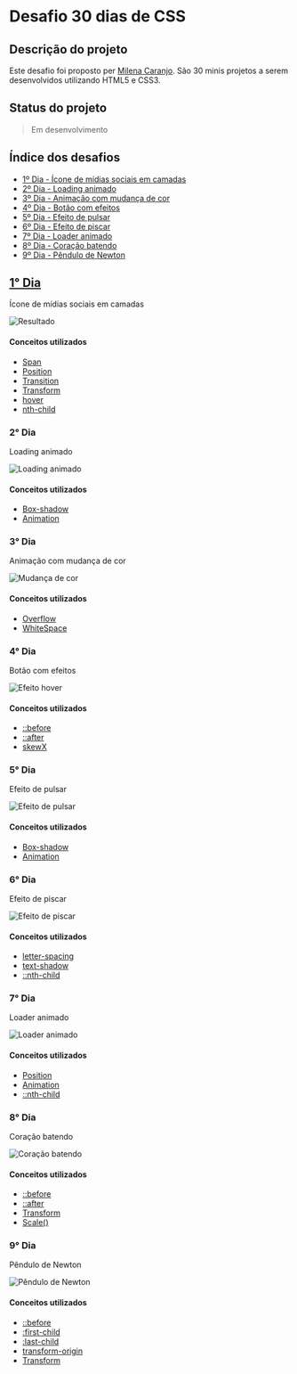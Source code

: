 # Desafio 30 dias de CSS

## Descrição do projeto

Este desafio foi proposto per [Milena Caranjo](https://github.com/MilenaCarecho/30diasDeCSS#id01). São 30 minis projetos a serem desenvolvidos utilizando HTML5 e CSS3.

## Status do projeto 

> Em desenvolvimento 

## Índice dos desafios

* [1º Dia - Ícone de mídias sociais em camadas](https://github.com/JessikaFujimura/Desafio30DiasCSS-HTML#1-dia)
* [2º Dia - Loading animado](https://github.com/JessikaFujimura/Desafio30DiasCSS-HTML#2-dia)
* [3º Dia - Animação com mudança de cor](https://github.com/JessikaFujimura/Desafio30DiasCSS-HTML#3-dia)
* [4º Dia - Botão com efeitos](https://github.com/JessikaFujimura/Desafio30DiasCSS-HTML#4-dia)
* [5º Dia - Efeito de pulsar](https://github.com/JessikaFujimura/Desafio30DiasCSS-HTML#5-dia)
* [6º Dia - Efeito de piscar](https://github.com/JessikaFujimura/Desafio30DiasCSS-HTML#6-dia)
* [7º Dia - Loader animado](https://github.com/JessikaFujimura/Desafio30DiasCSS-HTML#7-dia)
* [8º Dia - Coração batendo](https://github.com/JessikaFujimura/Desafio30DiasCSS-HTML#8-dia)
* [9º Dia - Pêndulo de Newton](https://github.com/JessikaFujimura/Desafio30DiasCSS-HTML#9-dia)

## **[1° Dia](https://github.com/JessikaFujimura/Desafio30DiasCSS-HTML/tree/main/1Dia)**

Ícone de mídias sociais em camadas

![Resultado](https://github.com/JessikaFujimura/Desafio30DiasCSS-HTML/blob/main/1Dia/video.gif)

#### **Conceitos utilizados**

* [Span](https://developer.mozilla.org/pt-BR/docs/Web/HTML/Element/span)
* [Position](https://developer.mozilla.org/en-US/docs/Web/CSS/position) 
* [Transition](https://developer.mozilla.org/pt-BR/docs/Web/CSS/CSS_Transitions/Using_CSS_transitions)
* [Transform](https://developer.mozilla.org/pt-BR/docs/Web/CSS/transform)
* [hover](https://developer.mozilla.org/pt-BR/docs/Web/CSS/:hover)
* [nth-child](https://developer.mozilla.org/pt-BR/docs/Web/CSS/:nth-child)

### **2° Dia**

Loading animado

![Loading animado](https://github.com/JessikaFujimura/Desafio30DiasCSS-HTML/blob/main/2Dia/video.gif)

#### **Conceitos utilizados**

* [Box-shadow](https://developer.mozilla.org/pt-BR/docs/Web/CSS/box-shadow) 
* [Animation](https://developer.mozilla.org/pt-BR/docs/Web/CSS/animation)


### **3° Dia**

Animação com mudança de cor

![Mudança de cor](https://github.com/JessikaFujimura/Desafio30DiasCSS-HTML/blob/main/3Dia/video.gif)

#### **Conceitos utilizados**

* [Overflow](https://developer.mozilla.org/pt-BR/docs/Web/CSS/overflow) 
* [WhiteSpace](https://developer.mozilla.org/pt-BR/docs/Web/CSS/white-space)


### **4° Dia**

Botão com efeitos

![Efeito hover](https://github.com/JessikaFujimura/Desafio30DiasCSS-HTML/blob/main/4Dia/video.gif)

#### **Conceitos utilizados**

* [::before](https://developer.mozilla.org/en-US/docs/Web/CSS/::before) 
* [::after](https://developer.mozilla.org/en-US/docs/Web/CSS/::after) 
* [skewX](https://developer.mozilla.org/en-US/docs/Web/CSS/transform-function/skewX)

### **5° Dia**

Efeito de pulsar

![Efeito de pulsar](https://github.com/JessikaFujimura/Desafio30DiasCSS-HTML/blob/49d6ccd3f19c5f1b627021515f76c35422cef798/5Dia/video.gif)

#### **Conceitos utilizados**

* [Box-shadow](https://developer.mozilla.org/pt-BR/docs/Web/CSS/box-shadow)  
* [Animation](https://developer.mozilla.org/pt-BR/docs/Web/CSS/animation)

### **6° Dia**

Efeito de piscar

![Efeito de piscar](https://github.com/JessikaFujimura/Desafio30DiasCSS-HTML/blob/32918a14cbe01ef3f0561435e210d5b67f95df52/6Dia/video.gif)

#### **Conceitos utilizados**

* [letter-spacing](https://developer.mozilla.org/en-US/docs/Web/CSS/letter-spacing)  
* [text-shadow](https://developer.mozilla.org/en-US/docs/Web/CSS/text-shadow)
* [::nth-child](https://developer.mozilla.org/en-US/docs/Web/CSS/:nth-child)

### **7° Dia**

Loader animado

![Loader animado](https://github.com/JessikaFujimura/Desafio30DiasCSS-HTML/blob/d89e788da05e45c22c7119a535a0782c711f57b5/7Dia/video.gif)

#### **Conceitos utilizados**

* [Position](https://developer.mozilla.org/en-US/docs/Web/CSS/position)  
* [Animation](https://developer.mozilla.org/pt-BR/docs/Web/CSS/animation)
* [::nth-child](https://developer.mozilla.org/en-US/docs/Web/CSS/:nth-child)

### **8° Dia**

Coração batendo

![Coração batendo](https://github.com/JessikaFujimura/Desafio30DiasCSS-HTML/blob/main/8Dia/video.gif)

#### **Conceitos utilizados**

* [::before](https://developer.mozilla.org/en-US/docs/Web/CSS/::before) 
* [::after](https://developer.mozilla.org/en-US/docs/Web/CSS/::after)  
* [Transform](https://developer.mozilla.org/pt-BR/docs/Web/CSS/transform)
* [Scale()](https://developer.mozilla.org/en-US/docs/Web/CSS/transform-function/scale())

### **9° Dia**

Pêndulo de Newton

![Pêndulo de Newton](https://github.com/JessikaFujimura/Desafio30DiasCSS-HTML/blob/main/9%C2%BADia/video.gif)

#### **Conceitos utilizados**

* [::before](https://developer.mozilla.org/en-US/docs/Web/CSS/::before) 
* [:first-child](https://developer.mozilla.org/en-US/docs/Web/CSS/:first-child)  
* [:last-child](https://developer.mozilla.org/en-US/docs/Web/CSS/:last-child)  
* [transform-origin](https://developer.mozilla.org/en-US/docs/Web/CSS/transform-origin)
* [Transform](https://developer.mozilla.org/pt-BR/docs/Web/CSS/transform)